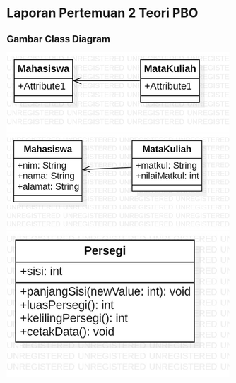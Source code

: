 # Laporan Pertemuan 2 Teori PBO

## Gambar Class Diagram

<img src="img/main.jpg" />

<img src="img/main2.jpg" />

<img src="img/Persegi.jpg" />
